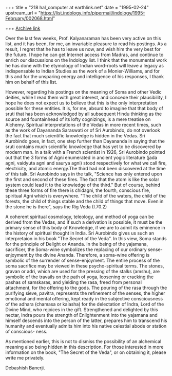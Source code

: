 +++
title = "218 hal_computer at earthlink.net"
date = "1995-02-24"
upstream_url = "https://list.indology.info/pipermail/indology/1995-February/002068.html"

+++
[Archive link](https://list.indology.info/pipermail/indology/1995-February/002068.html)

Over the last few weeks, Prof. Kalyanaraman has been very active on this 
list, and it has been, for me, an invariable pleasure to read his postings. 
As a result, I regret that he has to leave us now, and wish him the very 
best for the future. I hope he can get Internet access from Madras, and 
continue to enrich our discussions on the Indology list. I think that the 
monumental work he has done with the etymology of Indian word-roots will 
leave a legacy as indispensable to Indian Studies as the work of a 
Monier-Williams, and for this and for the unsparing energy and intelligence 
of his responses, I thank him on behalf of this list.

However, regarding his postings on the meaning of Soma and other Vedic
deities, while I read them with great interest, and concede their 
plausibility, I hope he does not expect us to believe that this is the only 
interpretation possible for these entities. It is, for me, absurd to imagine 
that that body of sruti that has been acknowledged by all subsequent Hindu 
thinking as the source and fountainhead of its lofty cognizings, is a mere 
treatise on Alchemy. Spiritual interpretations of the Vedas in more recent 
times, such as the work of Dayananda
Saraswati or of Sri Aurobindo, do not overlook the fact that much scientific 
knowledge is hidden in the Vedas. Sri Aurobindo goes, in fact, one step 
further than Dayananda in saying that the sruti contains much scientific 
knowledge that has yet to be discovered by modern man. In a talk with a 
French scientist in 1926, Sri Aurobindo pointed out that the 3 forms of Agni 
enumerated in ancient yogic literature (jada agni, vaidyuta agni and saurya 
agni) stood respectively for what we call fire, electricity, and atomic 
energy.The third had not been discovered at the time of this talk. Sri 
Aurobindo says in the talk, "Science has only entered upon the first and 
second of these fires. The fact that the atom is like the solar system could 
lead it to the knowledge of the third." But of course, behind these three 
forms of fire there is chidagni, the fourth, conscious fire,
spiritual Agni which is everywhere. "The child of the waters, the child of 
the forests, the child of things stable and the child of things that move. 
Even in the stone he is there", says the Rig Veda (I.70.2)

A coherent spiritual cosmology, teleology, and method of yoga can be derived 
from the Vedas, and if such a derivation is possible, it must be the primary 
sense of this body of Knowledge, if we are to admit its 
eminence in the history of spiritual thought in India. Sri Aurobindo gives 
us such an interpretaion in his book "The Secret of the Veda".
In this view, Soma stands for the principle of Delight or Ananda. In the 
being of the yajamana, sacrificer, the Soma-wine symbolizes the replacing of 
our ordinary sense-enjoyment by the divine Ananda. Therefore, a soma-wine 
offering is symbolic of the surrender of sense-enjoyment. The entire process 
of the soma sacrifice may be viewed in these psycho-spiritual terms.  The 
stones, gravan or adri,
which are used for the pressing of the stalks (amshu), are symbolic of the 
travails on the path of yoga, loosening or cracking the pashas of 
samskaras, and yielding the rasa, freed from personal attachment, for the 
offering to the gods. The pouring of the rasa through the purifying sieve, 
pavitra, represents the refinement of the senses,
the higher emotional and mental offering, kept ready in the subjective
consciousness of the adhara (chamasa or kalasha) for the delectation of 
Indra, Lord of the Divine Mind, who rejoices in the gift.  Strengthened and 
delighted by this nectar, Indra pours the strength of
Enlightenment into the yajamana and himself descends into the person of the 
latter, prepares him to transcend his humanity and eventually admits him 
into his native celestial abode or station of conscious- ness.

As mentioned earlier, this is not to dismiss the possibility of an 
alchemical meaning also being hidden in this description. For those 
interested in more information on the book, "The Secret of the Veda",
or on obtaining it, please write me privately.

Debashish Banerji.






